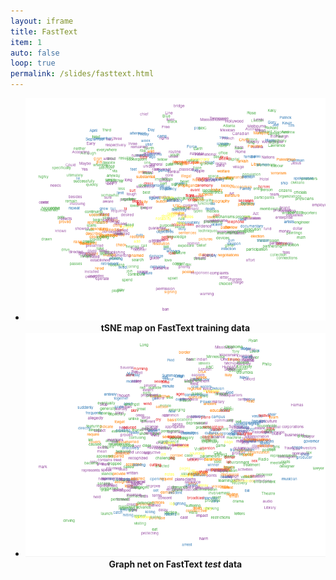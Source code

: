 ```yaml
---
layout: iframe
title: FastText
item: 1
auto: false
loop: true
permalink: /slides/fasttext.html
---
```


* ![Train](fasttext/f_train.png) <center><b>tSNE map on FastText training data</b></center>
* ![Test](fasttext/f_graph_net.png) <center><b>Graph net on FastText <i>test</i> data</b></center>
